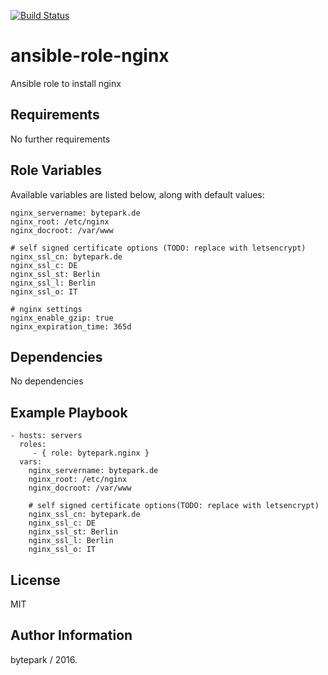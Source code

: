 [![Build Status](https://travis-ci.org/bytepark/ansible-role-nginx.svg?branch=master)](https://travis-ci.org/bytepark/ansible-role-nginx)

ansible-role-nginx
=========

Ansible role to install nginx

Requirements
------------

No further requirements

Role Variables
--------------

Available variables are listed below, along with default values:
	
	nginx_servername: bytepark.de
	nginx_root: /etc/nginx
	nginx_docroot: /var/www

	# self signed certificate options (TODO: replace with letsencrypt)
	nginx_ssl_cn: bytepark.de
	nginx_ssl_c: DE
	nginx_ssl_st: Berlin
	nginx_ssl_l: Berlin
	nginx_ssl_o: IT

	# nginx settings
	nginx_enable_gzip: true
	nginx_expiration_time: 365d


Dependencies
------------

No dependencies

Example Playbook
----------------

    - hosts: servers
      roles:
         - { role: bytepark.nginx }
      vars:
        nginx_servername: bytepark.de
		nginx_root: /etc/nginx
		nginx_docroot: /var/www

		# self signed certificate options(TODO: replace with letsencrypt)
		nginx_ssl_cn: bytepark.de
		nginx_ssl_c: DE
		nginx_ssl_st: Berlin
		nginx_ssl_l: Berlin
		nginx_ssl_o: IT

License
-------

MIT

Author Information
------------------

bytepark / 2016.
